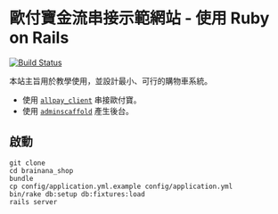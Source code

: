 # 歐付寶金流串接示範網站 - 使用 Ruby on Rails

[![Build Status](https://semaphoreapp.com/api/v1/projects/ecd5c771-0608-4689-82ce-75b2a8398124/345386/badge.png)](https://semaphoreapp.com/tonytonyjan/brainana_shop)

本站主旨用於教學使用，並設計最小、可行的購物車系統。

- 使用 [`allpay_client`](https://github.com/tonytonyjan/allpay) 串接歐付寶。
- 使用 [`adminscaffold`](https://github.com/tonytonyjan/admin_scaffold) 產生後台。

## 啟動

```
git clone
cd brainana_shop
bundle
cp config/application.yml.example config/application.yml
bin/rake db:setup db:fixtures:load
rails server
```